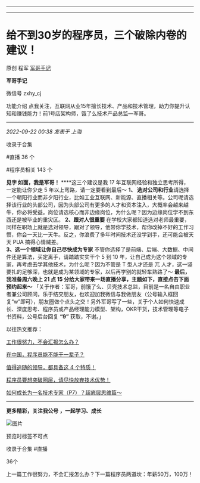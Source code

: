 ----------------------------------------
----------------------------------------
#  给不到30岁的程序员，三个破除内卷的建议！

原创 程军  [ 军哥手记 ](javascript:void\(0\);)

**军哥手记** ![]()

微信号 zxhy_cj

功能介绍 点我关注，互联网从业15年擅长技术、产品和技术管理，助力你提升认知和赚钱能力！前1号店架构师，饿了么技术产品总监—军哥。

____

_2022-09-22 00:38_ _发表于 上海_

收录于合集

#直播 36 个

#程序员相关 143 个

**见字 如面，我是军哥！** ****这三个建议是我 17 年互联网经验和独立思考所得，一定能让你少走 5 年以上弯路，请一定要看到最后～ **1、
选对公司和行业**请选择一个朝阳行业而非夕阳行业，比如工业互联网、新能源、直播相关等。公司呢请选择该行业的头部公司，因为头部公司有更多的人才和资本注入，大概率会越来越牛，你必将受益。岗位请选核心而非边缘岗位，为什么呢？因为边缘岗位学不到东西还是被毕业的重灾区。
**2、跟对人很重要**
在学校大家都知道选对老师最重要，同样在职场上就是选对领导，跟对了领导，他带你学技术，帮你改掉不好的工作习惯，你会一天比一天牛。反之，你浪费了多年时间技术还没学到手，还可能会被天天
PUA 搞得心情贼差。  
 **3、选一个领域让你自己尽快成为专家** 不管你选择了是前端、后端、大数据、中间件还是算法，买定离手，请踏踏实实干个 5 到 10
年，让自己成为这个领域的专家，再考虑去学其他技术，为什么呢？因为不管是 T 型人才还是 兀
人才，这一竖要扎的足够深，也就是成为某领域的专家，以后再学别的就轻车熟路了～ **最后，我准备周六晚上 21 点 15
分给大家带来一场直播分享，主题如下，直接点击下面预约起来～**
「关于作者：军哥，前饿了么、贝壳技术总监，目前是一名自由职业者兼公司顾问，乐于结交朋友，也欢迎加我微信与我做朋友（公号输入框回复“w”即可），朋友圈做个点头之交！另外军哥写了一些，关于个人如何快速成长、深度思考、程序员或产品经理能力模型、架构，OKR干货，技术管理等电子书资料，公号后台回复
**“9”** 获取，不谢。」  

以往热文推荐：

[工作很努力，不会汇报怎么办？](http://mp.weixin.qq.com/s?__biz=MzA3MDU2MjM4Ng==&mid=2247496639&idx=1&sn=c17194491401a915f4b2869d2d80b1e4&chksm=9f385482a84fdd949a84c106f3d22ebf1ed4608d7111e75e897b46481b6560d92d0c2b45f965&scene=21#wechat_redirect)  

[在中国，程序员能不能干一辈子？](http://mp.weixin.qq.com/s?__biz=MzA3MDU2MjM4Ng==&mid=2247496637&idx=1&sn=e6845dfa1e96b75f052f95f5b7f48cd0&chksm=9f385480a84fdd963f93037d565270cb350ab5731494d52ea99f0c2e84fccfe1f6eeea80cd48&scene=21#wechat_redirect)

[值得追随的领导，都具备这 4
个特质！](http://mp.weixin.qq.com/s?__biz=MzA3MDU2MjM4Ng==&mid=2247496580&idx=1&sn=8a4b9b1d6f0a345632cbb98ead9c9aa7&chksm=9f3854b9a84fddaf51b10325beae6581f454313f8493265c62e124c1f15971a7e8f399270007&scene=21#wechat_redirect)

[程序员要想突破圈层，请尽快放弃技术优势！](http://mp.weixin.qq.com/s?__biz=MzA3MDU2MjM4Ng==&mid=2247496537&idx=1&sn=05abd69943d4f562e30298e8d11ac6ff&chksm=9f385464a84fdd728404c0ef6d35ea3738d8680788eb2523f91b24e3859c6a35412bbd9d4eb8&scene=21#wechat_redirect)  

[如何成长为一名技术专家（P7）？超底层思维篇～](http://mp.weixin.qq.com/s?__biz=MzA3MDU2MjM4Ng==&mid=2247496535&idx=1&sn=07b9a8adf717449aacd70b2d1f4348fb&chksm=9f38546aa84fdd7c7e9f297f437452b1f3b2b8d1bd2f7e6b7f84da631c2c66e262d6e4f09376&scene=21#wechat_redirect)

  

* * *

  

 **更多精彩，关注我公号** **，一起学习、成长**

![图片](https://mmbiz.qpic.cn/mmbiz_png/b96CibCt70iaajvl7fD4ZCicMcjhXMp1v6UibM134tIsO1j5yqHyNhh9arj090oAL7zGhRJRq6cFqFOlDZMleLl4pw/640?wx_fmt=png)

预览时标签不可点

收录于合集 #直播

36个

上一篇工作很努力，不会汇报怎么办？下一篇程序员两道坎：年薪50万，100万！

